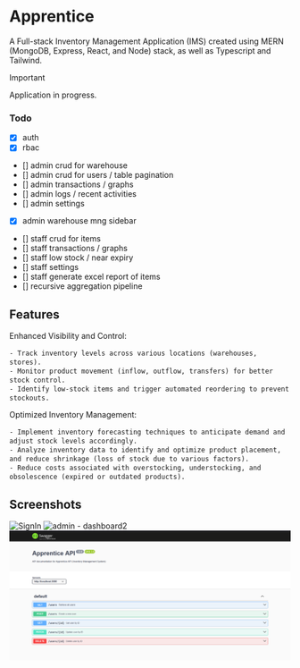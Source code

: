 # Apprentice

A Full-stack Inventory Management Application (IMS) created using MERN (MongoDB, Express, React, and Node) stack, as well as Typescript and Tailwind.

> [!Important]
>
> Application in progress.

### Todo

- [x] auth
- [x] rbac
- [] admin crud for warehouse
- [] admin crud for users / table pagination
- [] admin transactions / graphs
- [] admin logs / recent activities
- [] admin settings
- [x] admin warehouse mng sidebar

- [] staff crud for items
- [] staff transactions / graphs
- [] staff low stock / near expiry
- [] staff settings
- [] staff generate excel report of items
- [] recursive aggregation pipeline

## Features

Enhanced Visibility and Control:

    - Track inventory levels across various locations (warehouses, stores).
    - Monitor product movement (inflow, outflow, transfers) for better stock control.
    - Identify low-stock items and trigger automated reordering to prevent stockouts.

Optimized Inventory Management:

    - Implement inventory forecasting techniques to anticipate demand and adjust stock levels accordingly.
    - Analyze inventory data to identify and optimize product placement, and reduce shrinkage (loss of stock due to various factors).
    - Reduce costs associated with overstocking, understocking, and obsolescence (expired or outdated products).

## Screenshots

![SignIn](https://github.com/leenrd/Apprentice/assets/103997539/cd993aa3-aa38-4658-a469-dcfe71be7e68)
![admin - dashboard2](https://github.com/leenrd/Apprentice/assets/103997539/e258d9fa-48f9-4858-95c0-e4ecb8844684)
![alt text](public/image.png)
